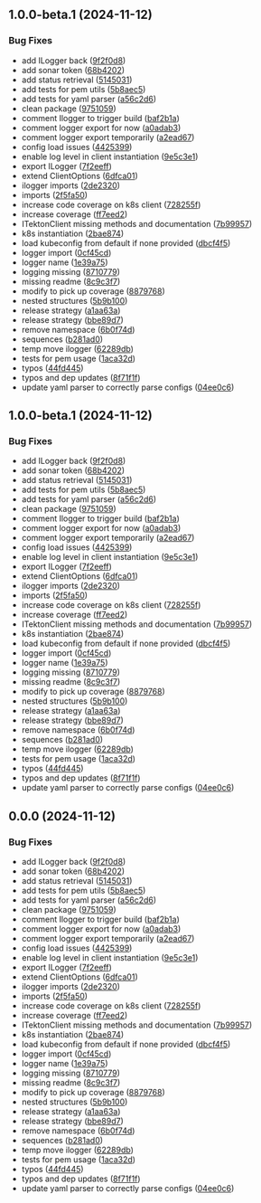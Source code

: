 ## 1.0.0-beta.1 (2024-11-12)

### Bug Fixes

* add ILogger back ([9f2f0d8](https://github.com/SailfinIO/tekton/commit/9f2f0d83160725ca21c695e1c605e3126e6d4875))
* add sonar token ([68b4202](https://github.com/SailfinIO/tekton/commit/68b42020fc028b051a3c74970187bf51aa54c116))
* add status retrieval ([5145031](https://github.com/SailfinIO/tekton/commit/51450311ca7b215746fcdcd9cc36efbb4375e81a))
* add tests for pem utils ([5b8aec5](https://github.com/SailfinIO/tekton/commit/5b8aec52b9cbbe93654b879313e676b2cebfef2c))
* add tests for yaml parser ([a56c2d6](https://github.com/SailfinIO/tekton/commit/a56c2d6d252618c9744ff2c3cf6a9a862f38e466))
* clean package ([9751059](https://github.com/SailfinIO/tekton/commit/9751059c64c644599655c4d4b1e35ebd04d147ac))
* comment Ilogger to trigger build ([baf2b1a](https://github.com/SailfinIO/tekton/commit/baf2b1a2a6f052442a0a1472ab9bb3f74f10f6a5))
* comment logger export for now ([a0adab3](https://github.com/SailfinIO/tekton/commit/a0adab3424498dfbdcfdded6cff2a08b2a6ea2bb))
* comment logger export temporarily ([a2ead67](https://github.com/SailfinIO/tekton/commit/a2ead6779c4fa394ffa1dc010f6d45ac28861011))
* config load issues ([4425399](https://github.com/SailfinIO/tekton/commit/4425399634d6d530e1889183aaacb1e4a49a63e1))
* enable log level in client instantiation ([9e5c3e1](https://github.com/SailfinIO/tekton/commit/9e5c3e1bde1eca2f123d3bfe10820edcd260faa8))
* export ILogger ([7f2eeff](https://github.com/SailfinIO/tekton/commit/7f2eeff10725076bf276e47d9e1d6abcad4cd3ae))
* extend ClientOptions ([6dfca01](https://github.com/SailfinIO/tekton/commit/6dfca01a283d2097e9f8c28cc3b2df4dc1de1278))
* ilogger imports ([2de2320](https://github.com/SailfinIO/tekton/commit/2de2320ada7b28d78386d10b190a0b5d3c0f9920))
* imports ([2f5fa50](https://github.com/SailfinIO/tekton/commit/2f5fa50c85c2769e8444fde2401280f92188b8bb))
* increase code coverage on k8s client ([728255f](https://github.com/SailfinIO/tekton/commit/728255ffded32909978ff88b7685cb485f743d69))
* increase coverage ([ff7eed2](https://github.com/SailfinIO/tekton/commit/ff7eed29bc771bb3c06b8b0d69bc6ace97f5eab9))
* ITektonClient missing methods and documentation ([7b99957](https://github.com/SailfinIO/tekton/commit/7b99957e159a1a0a992ed19a6eaad120b0033dfd))
* k8s instantiation ([2bae874](https://github.com/SailfinIO/tekton/commit/2bae8744c0fc8c1b68f41e9a62d70072e5f46299))
* load kubeconfig from default if none provided ([dbcf4f5](https://github.com/SailfinIO/tekton/commit/dbcf4f5c9308345bc00b9a28dd41b6c46133a096))
* logger import ([0cf45cd](https://github.com/SailfinIO/tekton/commit/0cf45cd7038dcfbe777592614b5bf2b19b0328b4))
* logger name ([1e39a75](https://github.com/SailfinIO/tekton/commit/1e39a7530c03a627d23aafe6418b5c6b130e5c5c))
* logging missing ([8710779](https://github.com/SailfinIO/tekton/commit/8710779f095f77f2f6d907f31ef9aa798bc22fbc))
* missing readme ([8c9c3f7](https://github.com/SailfinIO/tekton/commit/8c9c3f7c1f5c4317650e6962fe76332e52ef9a1f))
* modify to pick up coverage ([8879768](https://github.com/SailfinIO/tekton/commit/887976869636c3d5d2cda1eacd223d0299fd4863))
* nested structures ([5b9b100](https://github.com/SailfinIO/tekton/commit/5b9b1003c8f49f88920d408aead01eee08e287be))
* release strategy ([a1aa63a](https://github.com/SailfinIO/tekton/commit/a1aa63a01587a8d43878464f3a6478e76b4f86e7))
* release strategy ([bbe89d7](https://github.com/SailfinIO/tekton/commit/bbe89d7c24c87501ecf36d438f1872701ff0315a))
* remove namespace ([6b0f74d](https://github.com/SailfinIO/tekton/commit/6b0f74ddbb4f6cf336e4d1b2002b8b974c82973c))
* sequences ([b281ad0](https://github.com/SailfinIO/tekton/commit/b281ad07b6891afbeb7913c3f28418d0d7e7e550))
* temp move ilogger ([62289db](https://github.com/SailfinIO/tekton/commit/62289db777e4f915897a42ca264d772f14934b16))
* tests for pem usage ([1aca32d](https://github.com/SailfinIO/tekton/commit/1aca32db6c8119c5b014354502230fb6903abed1))
* typos ([44fd445](https://github.com/SailfinIO/tekton/commit/44fd445642b240bbcf0f9dc200c829d5eb11a6ab))
* typos and dep updates ([8f71f1f](https://github.com/SailfinIO/tekton/commit/8f71f1f36c9a0cb0c99d0cb038b2e84c6f04b585))
* update yaml parser to correctly parse configs ([04ee0c6](https://github.com/SailfinIO/tekton/commit/04ee0c6307634e0bb2015780bcfc423a6bfe12a6))

## 1.0.0-beta.1 (2024-11-12)

### Bug Fixes

* add ILogger back ([9f2f0d8](https://github.com/SailfinIO/tekton/commit/9f2f0d83160725ca21c695e1c605e3126e6d4875))
* add sonar token ([68b4202](https://github.com/SailfinIO/tekton/commit/68b42020fc028b051a3c74970187bf51aa54c116))
* add status retrieval ([5145031](https://github.com/SailfinIO/tekton/commit/51450311ca7b215746fcdcd9cc36efbb4375e81a))
* add tests for pem utils ([5b8aec5](https://github.com/SailfinIO/tekton/commit/5b8aec52b9cbbe93654b879313e676b2cebfef2c))
* add tests for yaml parser ([a56c2d6](https://github.com/SailfinIO/tekton/commit/a56c2d6d252618c9744ff2c3cf6a9a862f38e466))
* clean package ([9751059](https://github.com/SailfinIO/tekton/commit/9751059c64c644599655c4d4b1e35ebd04d147ac))
* comment Ilogger to trigger build ([baf2b1a](https://github.com/SailfinIO/tekton/commit/baf2b1a2a6f052442a0a1472ab9bb3f74f10f6a5))
* comment logger export for now ([a0adab3](https://github.com/SailfinIO/tekton/commit/a0adab3424498dfbdcfdded6cff2a08b2a6ea2bb))
* comment logger export temporarily ([a2ead67](https://github.com/SailfinIO/tekton/commit/a2ead6779c4fa394ffa1dc010f6d45ac28861011))
* config load issues ([4425399](https://github.com/SailfinIO/tekton/commit/4425399634d6d530e1889183aaacb1e4a49a63e1))
* enable log level in client instantiation ([9e5c3e1](https://github.com/SailfinIO/tekton/commit/9e5c3e1bde1eca2f123d3bfe10820edcd260faa8))
* export ILogger ([7f2eeff](https://github.com/SailfinIO/tekton/commit/7f2eeff10725076bf276e47d9e1d6abcad4cd3ae))
* extend ClientOptions ([6dfca01](https://github.com/SailfinIO/tekton/commit/6dfca01a283d2097e9f8c28cc3b2df4dc1de1278))
* ilogger imports ([2de2320](https://github.com/SailfinIO/tekton/commit/2de2320ada7b28d78386d10b190a0b5d3c0f9920))
* imports ([2f5fa50](https://github.com/SailfinIO/tekton/commit/2f5fa50c85c2769e8444fde2401280f92188b8bb))
* increase code coverage on k8s client ([728255f](https://github.com/SailfinIO/tekton/commit/728255ffded32909978ff88b7685cb485f743d69))
* increase coverage ([ff7eed2](https://github.com/SailfinIO/tekton/commit/ff7eed29bc771bb3c06b8b0d69bc6ace97f5eab9))
* ITektonClient missing methods and documentation ([7b99957](https://github.com/SailfinIO/tekton/commit/7b99957e159a1a0a992ed19a6eaad120b0033dfd))
* k8s instantiation ([2bae874](https://github.com/SailfinIO/tekton/commit/2bae8744c0fc8c1b68f41e9a62d70072e5f46299))
* load kubeconfig from default if none provided ([dbcf4f5](https://github.com/SailfinIO/tekton/commit/dbcf4f5c9308345bc00b9a28dd41b6c46133a096))
* logger import ([0cf45cd](https://github.com/SailfinIO/tekton/commit/0cf45cd7038dcfbe777592614b5bf2b19b0328b4))
* logger name ([1e39a75](https://github.com/SailfinIO/tekton/commit/1e39a7530c03a627d23aafe6418b5c6b130e5c5c))
* logging missing ([8710779](https://github.com/SailfinIO/tekton/commit/8710779f095f77f2f6d907f31ef9aa798bc22fbc))
* missing readme ([8c9c3f7](https://github.com/SailfinIO/tekton/commit/8c9c3f7c1f5c4317650e6962fe76332e52ef9a1f))
* modify to pick up coverage ([8879768](https://github.com/SailfinIO/tekton/commit/887976869636c3d5d2cda1eacd223d0299fd4863))
* nested structures ([5b9b100](https://github.com/SailfinIO/tekton/commit/5b9b1003c8f49f88920d408aead01eee08e287be))
* release strategy ([a1aa63a](https://github.com/SailfinIO/tekton/commit/a1aa63a01587a8d43878464f3a6478e76b4f86e7))
* release strategy ([bbe89d7](https://github.com/SailfinIO/tekton/commit/bbe89d7c24c87501ecf36d438f1872701ff0315a))
* remove namespace ([6b0f74d](https://github.com/SailfinIO/tekton/commit/6b0f74ddbb4f6cf336e4d1b2002b8b974c82973c))
* sequences ([b281ad0](https://github.com/SailfinIO/tekton/commit/b281ad07b6891afbeb7913c3f28418d0d7e7e550))
* temp move ilogger ([62289db](https://github.com/SailfinIO/tekton/commit/62289db777e4f915897a42ca264d772f14934b16))
* tests for pem usage ([1aca32d](https://github.com/SailfinIO/tekton/commit/1aca32db6c8119c5b014354502230fb6903abed1))
* typos ([44fd445](https://github.com/SailfinIO/tekton/commit/44fd445642b240bbcf0f9dc200c829d5eb11a6ab))
* typos and dep updates ([8f71f1f](https://github.com/SailfinIO/tekton/commit/8f71f1f36c9a0cb0c99d0cb038b2e84c6f04b585))
* update yaml parser to correctly parse configs ([04ee0c6](https://github.com/SailfinIO/tekton/commit/04ee0c6307634e0bb2015780bcfc423a6bfe12a6))

## 0.0.0 (2024-11-12)

### Bug Fixes

- add ILogger back ([9f2f0d8](https://github.com/SailfinIO/tekton/commit/9f2f0d83160725ca21c695e1c605e3126e6d4875))
- add sonar token ([68b4202](https://github.com/SailfinIO/tekton/commit/68b42020fc028b051a3c74970187bf51aa54c116))
- add status retrieval ([5145031](https://github.com/SailfinIO/tekton/commit/51450311ca7b215746fcdcd9cc36efbb4375e81a))
- add tests for pem utils ([5b8aec5](https://github.com/SailfinIO/tekton/commit/5b8aec52b9cbbe93654b879313e676b2cebfef2c))
- add tests for yaml parser ([a56c2d6](https://github.com/SailfinIO/tekton/commit/a56c2d6d252618c9744ff2c3cf6a9a862f38e466))
- clean package ([9751059](https://github.com/SailfinIO/tekton/commit/9751059c64c644599655c4d4b1e35ebd04d147ac))
- comment Ilogger to trigger build ([baf2b1a](https://github.com/SailfinIO/tekton/commit/baf2b1a2a6f052442a0a1472ab9bb3f74f10f6a5))
- comment logger export for now ([a0adab3](https://github.com/SailfinIO/tekton/commit/a0adab3424498dfbdcfdded6cff2a08b2a6ea2bb))
- comment logger export temporarily ([a2ead67](https://github.com/SailfinIO/tekton/commit/a2ead6779c4fa394ffa1dc010f6d45ac28861011))
- config load issues ([4425399](https://github.com/SailfinIO/tekton/commit/4425399634d6d530e1889183aaacb1e4a49a63e1))
- enable log level in client instantiation ([9e5c3e1](https://github.com/SailfinIO/tekton/commit/9e5c3e1bde1eca2f123d3bfe10820edcd260faa8))
- export ILogger ([7f2eeff](https://github.com/SailfinIO/tekton/commit/7f2eeff10725076bf276e47d9e1d6abcad4cd3ae))
- extend ClientOptions ([6dfca01](https://github.com/SailfinIO/tekton/commit/6dfca01a283d2097e9f8c28cc3b2df4dc1de1278))
- ilogger imports ([2de2320](https://github.com/SailfinIO/tekton/commit/2de2320ada7b28d78386d10b190a0b5d3c0f9920))
- imports ([2f5fa50](https://github.com/SailfinIO/tekton/commit/2f5fa50c85c2769e8444fde2401280f92188b8bb))
- increase code coverage on k8s client ([728255f](https://github.com/SailfinIO/tekton/commit/728255ffded32909978ff88b7685cb485f743d69))
- increase coverage ([ff7eed2](https://github.com/SailfinIO/tekton/commit/ff7eed29bc771bb3c06b8b0d69bc6ace97f5eab9))
- ITektonClient missing methods and documentation ([7b99957](https://github.com/SailfinIO/tekton/commit/7b99957e159a1a0a992ed19a6eaad120b0033dfd))
- k8s instantiation ([2bae874](https://github.com/SailfinIO/tekton/commit/2bae8744c0fc8c1b68f41e9a62d70072e5f46299))
- load kubeconfig from default if none provided ([dbcf4f5](https://github.com/SailfinIO/tekton/commit/dbcf4f5c9308345bc00b9a28dd41b6c46133a096))
- logger import ([0cf45cd](https://github.com/SailfinIO/tekton/commit/0cf45cd7038dcfbe777592614b5bf2b19b0328b4))
- logger name ([1e39a75](https://github.com/SailfinIO/tekton/commit/1e39a7530c03a627d23aafe6418b5c6b130e5c5c))
- logging missing ([8710779](https://github.com/SailfinIO/tekton/commit/8710779f095f77f2f6d907f31ef9aa798bc22fbc))
- missing readme ([8c9c3f7](https://github.com/SailfinIO/tekton/commit/8c9c3f7c1f5c4317650e6962fe76332e52ef9a1f))
- modify to pick up coverage ([8879768](https://github.com/SailfinIO/tekton/commit/887976869636c3d5d2cda1eacd223d0299fd4863))
- nested structures ([5b9b100](https://github.com/SailfinIO/tekton/commit/5b9b1003c8f49f88920d408aead01eee08e287be))
- release strategy ([a1aa63a](https://github.com/SailfinIO/tekton/commit/a1aa63a01587a8d43878464f3a6478e76b4f86e7))
- release strategy ([bbe89d7](https://github.com/SailfinIO/tekton/commit/bbe89d7c24c87501ecf36d438f1872701ff0315a))
- remove namespace ([6b0f74d](https://github.com/SailfinIO/tekton/commit/6b0f74ddbb4f6cf336e4d1b2002b8b974c82973c))
- sequences ([b281ad0](https://github.com/SailfinIO/tekton/commit/b281ad07b6891afbeb7913c3f28418d0d7e7e550))
- temp move ilogger ([62289db](https://github.com/SailfinIO/tekton/commit/62289db777e4f915897a42ca264d772f14934b16))
- tests for pem usage ([1aca32d](https://github.com/SailfinIO/tekton/commit/1aca32db6c8119c5b014354502230fb6903abed1))
- typos ([44fd445](https://github.com/SailfinIO/tekton/commit/44fd445642b240bbcf0f9dc200c829d5eb11a6ab))
- typos and dep updates ([8f71f1f](https://github.com/SailfinIO/tekton/commit/8f71f1f36c9a0cb0c99d0cb038b2e84c6f04b585))
- update yaml parser to correctly parse configs ([04ee0c6](https://github.com/SailfinIO/tekton/commit/04ee0c6307634e0bb2015780bcfc423a6bfe12a6))
